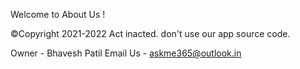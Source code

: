 
Welcome to 
  About Us !
  
  ©Copyright 2021-2022 Act inacted.
  don't use our app source code.
  
  Owner - Bhavesh Patil
  Email Us - askme365@outlook.in
  
